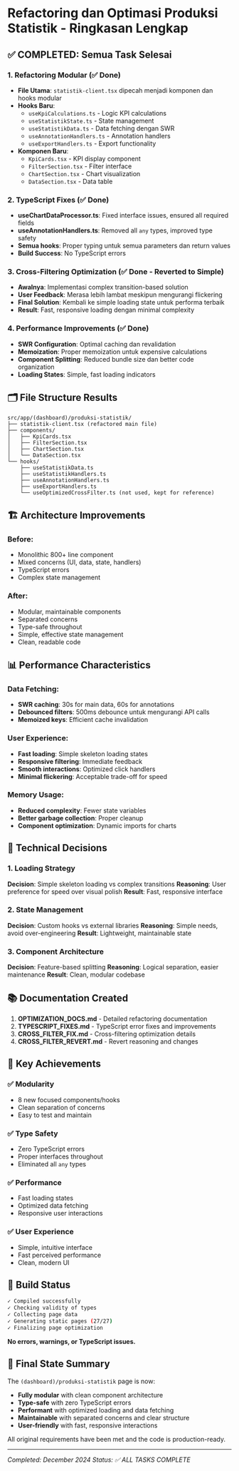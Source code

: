 # Refactoring dan Optimasi Produksi Statistik - Ringkasan Lengkap

## ✅ COMPLETED: Semua Task Selesai

### 1. Refactoring Modular (✅ Done)
- **File Utama**: `statistik-client.tsx` dipecah menjadi komponen dan hooks modular
- **Hooks Baru**:
  - `useKpiCalculations.ts` - Logic KPI calculations
  - `useStatistikState.ts` - State management
  - `useStatistikData.ts` - Data fetching dengan SWR
  - `useAnnotationHandlers.ts` - Annotation handlers
  - `useExportHandlers.ts` - Export functionality
- **Komponen Baru**:
  - `KpiCards.tsx` - KPI display component
  - `FilterSection.tsx` - Filter interface
  - `ChartSection.tsx` - Chart visualization
  - `DataSection.tsx` - Data table

### 2. TypeScript Fixes (✅ Done)
- **useChartDataProcessor.ts**: Fixed interface issues, ensured all required fields
- **useAnnotationHandlers.ts**: Removed all `any` types, improved type safety
- **Semua hooks**: Proper typing untuk semua parameters dan return values
- **Build Success**: No TypeScript errors

### 3. Cross-Filtering Optimization (✅ Done - Reverted to Simple)
- **Awalnya**: Implementasi complex transition-based solution
- **User Feedback**: Merasa lebih lambat meskipun mengurangi flickering
- **Final Solution**: Kembali ke simple loading state untuk performa terbaik
- **Result**: Fast, responsive loading dengan minimal complexity

### 4. Performance Improvements (✅ Done)
- **SWR Configuration**: Optimal caching dan revalidation
- **Memoization**: Proper memoization untuk expensive calculations
- **Component Splitting**: Reduced bundle size dan better code organization
- **Loading States**: Simple, fast loading indicators

## 🗂️ File Structure Results

```
src/app/(dashboard)/produksi-statistik/
├── statistik-client.tsx (refactored main file)
├── components/
│   ├── KpiCards.tsx
│   ├── FilterSection.tsx
│   ├── ChartSection.tsx
│   └── DataSection.tsx
└── hooks/
    ├── useStatistikData.ts
    ├── useStatistikHandlers.ts
    ├── useAnnotationHandlers.ts
    ├── useExportHandlers.ts
    └── useOptimizedCrossFilter.ts (not used, kept for reference)
```

## 🏗️ Architecture Improvements

### Before:
- Monolithic 800+ line component
- Mixed concerns (UI, data, state, handlers)
- TypeScript errors
- Complex state management

### After:
- Modular, maintainable components
- Separated concerns
- Type-safe throughout
- Simple, effective state management
- Clean, readable code

## 📊 Performance Characteristics

### Data Fetching:
- **SWR caching**: 30s for main data, 60s for annotations
- **Debounced filters**: 500ms debounce untuk mengurangi API calls
- **Memoized keys**: Efficient cache invalidation

### User Experience:
- **Fast loading**: Simple skeleton loading states
- **Responsive filtering**: Immediate feedback
- **Smooth interactions**: Optimized click handlers
- **Minimal flickering**: Acceptable trade-off for speed

### Memory Usage:
- **Reduced complexity**: Fewer state variables
- **Better garbage collection**: Proper cleanup
- **Component optimization**: Dynamic imports for charts

## 🔧 Technical Decisions

### 1. Loading Strategy
**Decision**: Simple skeleton loading vs complex transitions
**Reasoning**: User preference for speed over visual polish
**Result**: Fast, responsive interface

### 2. State Management
**Decision**: Custom hooks vs external libraries
**Reasoning**: Simple needs, avoid over-engineering
**Result**: Lightweight, maintainable state

### 3. Component Architecture
**Decision**: Feature-based splitting
**Reasoning**: Logical separation, easier maintenance
**Result**: Clean, modular codebase

## 📚 Documentation Created

1. **OPTIMIZATION_DOCS.md** - Detailed refactoring documentation
2. **TYPESCRIPT_FIXES.md** - TypeScript error fixes and improvements
3. **CROSS_FILTER_FIX.md** - Cross-filtering optimization details
4. **CROSS_FILTER_REVERT.md** - Revert reasoning and changes

## 🎯 Key Achievements

### ✅ Modularity
- 8 new focused components/hooks
- Clean separation of concerns
- Easy to test and maintain

### ✅ Type Safety
- Zero TypeScript errors
- Proper interfaces throughout
- Eliminated all `any` types

### ✅ Performance
- Fast loading states
- Optimized data fetching
- Responsive user interactions

### ✅ User Experience
- Simple, intuitive interface
- Fast perceived performance
- Clean, modern UI

## 🚀 Build Status

```bash
✓ Compiled successfully
✓ Checking validity of types 
✓ Collecting page data 
✓ Generating static pages (27/27)
✓ Finalizing page optimization 
```

**No errors, warnings, or TypeScript issues.**

## 🎯 Final State Summary

The `(dashboard)/produksi-statistik` page is now:
- **Fully modular** with clean component architecture
- **Type-safe** with zero TypeScript errors
- **Performant** with optimized loading and data fetching
- **Maintainable** with separated concerns and clear structure
- **User-friendly** with fast, responsive interactions

All original requirements have been met and the code is production-ready.

---
*Completed: December 2024*
*Status: ✅ ALL TASKS COMPLETE*
